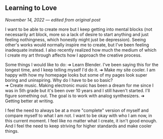 ## Learning to Love
_November 14, 2022 — edited from original post_

I want to be able to create more but I keep getting into mental blocks (not necessarily art block, more so a lack of desire to start anything and just feeling nothingness, which honestly might just be depression). Seeing other's works would normally inspire me to create, but I've been feeling inadequate instead. I also recently realized how much the medium of which I create my art through affects how I approach the creative process. 

Some things I would like to do:
➔ Learn Blender. I've been saying this for the longest time, and I keep telling myself I'd do it. 
➔ Make my site cooler. I am happy with how my homepage looks but some of my pages look super boring and uninspiring. Why do I have to be so basic?  
➔ Create music. Making electronic music has been a dream for me since I was in 5th grade but it's been over 10 years and I still haven't started. I'll figure something out. The goal is to work with analog synthesizers. 
➔ Getting better at writing.

I feel the need to always be at a more "complete" version of myself and compare myself to what I am not. I want to be okay with who I am now, in this current moment.
I feel like no matter what I create, it isn't good enough. And I feel the need to keep striving for higher standards and make cooler
things.
